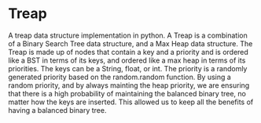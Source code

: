 # Treap
A treap data structure implementation in python. 
A Treap is a combination of a Binary Search Tree data structure, and a Max Heap data structure.
The Treap is made up of nodes that contain a key and a priority and is ordered like a BST in terms of its keys,
and ordered like a max heap in terms of its priorities. 
The keys can be a String, float, or int. The priority is a randomly generated priority based on the random.random function. 
By using a random priority, and by always mainting the heap priority, we are ensuring that there is a high probability
of maintaining the balanced binary tree, no matter how the keys are inserted. This allowed us to keep 
all the benefits of having a balanced binary tree.
